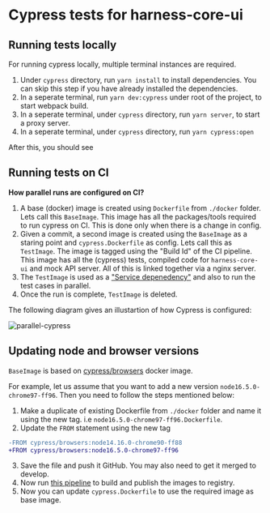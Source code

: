 # Cypress tests for harness-core-ui

## Running tests locally

For running cypress locally, multiple terminal instances are required.

1. Under `cypress` directory, run `yarn install` to install dependencies. You can skip this step if you have already installed the dependencies.
2. In a seperate terminal, run `yarn dev:cypress` under root of the project, to start webpack build.
3. In a seperate terminal, under `cypress` directory, run `yarn server`, to start a proxy server.
4. In a seperate terminal, under `cypress` directory, run `yarn cypress:open`

After this, you should see

## Running tests on CI

**How parallel runs are configured on CI?**

1. A base (docker) image is created using `Dockerfile` from `./docker` folder. Lets call this `BaseImage`. This image has all the packages/tools required to run cypress on CI. This is done only when there is a change in config.
2. Given a commit, a second image is created using the `BaseImage` as a staring point and `cypress.Dockerfile` as config. Lets call this as `TestImage`. The image is tagged using the "Build Id" of the CI pipeline. This image has all the (cypress) tests, compiled code for `harness-core-ui` and mock API server. All of this is linked together via a nginx server.
3. The `TestImage` is used as a ["Service depenedency"](https://docs.harness.io/article/rch2t8j1ay-ci-enterprise-concepts#service_dependencies) and also to run the test cases in parallel.
4. Once the run is complete, `TestImage` is deleted.

The following diagram gives an illustartion of how Cypress is configured:

![parallel-cypress](./_images/parallel-cypress.jpg)

## Updating node and browser versions

`BaseImage` is based on [cypress/browsers](https://github.com/cypress-io/cypress-docker-images/tree/master/browsers) docker image.

For example, let us assume that you want to add a new version `node16.5.0-chrome97-ff96`. Then you need to follow the steps mentioned below:

1. Make a duplicate of existing Dockerfile from `./docker` folder and name it using the new tag. i.e `node16.5.0-chrome97-ff96.Dockerfile`.
2. Update the `FROM` statement using the new tag

```diff
-FROM cypress/browsers:node14.16.0-chrome90-ff88
+FROM cypress/browsers:node16.5.0-chrome97-ff96
```

3. Save the file and push it GitHub. You may also need to get it merged to develop.
4. Now run [this pipeline](https://app.harness.io/ng/#/account/vpCkHKsDSxK9_KYfjCTMKA/ci/orgs/default/projects/NextGenUI/pipelines/Cypress_Base_Image/executions) to build and publish the images to registry.
5. Now you can update `cypress.Dockerfile` to use the required image as base image.
